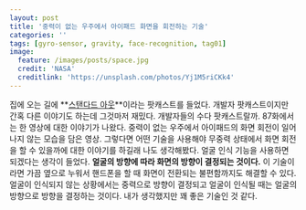 ```yaml
---
layout: post
title: '중력이 없는 우주에서 아이패드 화면을 회전하는 기술'
categories: ''
tags: [gyro-sensor, gravity, face-recognition, tag01]
image:
  feature: /images/posts/space.jpg
  credit: 'NASA'
  creditlink: 'https://unsplash.com/photos/Yj1M5riCKk4'
---
```


집에 오는 길에 **[스탠다드 아웃](https://stdout.fm)**이라는 팟캐스트를 들었다. 개발자 팟캐스트이지만 간혹 다른 이야기도 하는데 그것마저 재밌다. 개발자들의 수다 팟캐스트랄까.
87화에서는 한 영상에 대한 이야기가 나왔다. 중력이 없는 우주에서 아이패드의 화면 회전이 일어나지 않는 모습을 담은 영상. 그렇다면 어떤 기술을 사용해야 무중력 상태에서 화면 회전을 할 수 있을까에 대한 이야기를 하길래 나도 생각해봤다.
얼굴 인식 기능을 사용하면 되겠다는 생각이 들었다. **얼굴의 방향에 따라 화면의 방향이 결정되는 것이다.** 이 기술이라면 가끔 옆으로 누워서 핸드폰을 할 때 화면이 전환되는 불편함까지도 해결할 수 있다. 얼굴이 인식되지 않는 상황에서는 중력으로 방향이 결정되고 얼굴이 인식될 때는 얼굴의 방향으로 방향을 결정하는 것이다. 내가 생각했지만 꽤 좋은 기술인 것 같다.